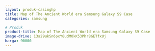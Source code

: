 ```yaml
---
layout: produk-casinghp
title: Map of The Ancient World era Samsung Galaxy S9 Case
categories: samsung

# Produk
product-title: Map of The Ancient World era Samsung Galaxy S9 Case
image-drive: 13a29ukSn6pxY8udM0kK53Phr8GETfxUj
harga: 90000
---
```

